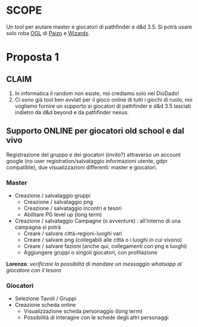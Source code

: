 # SCOPE
Un tool per aiutare master e giocatori di pathfinder e d&d 3.5.
Si potrà usare solo roba [OGL](https://www.d20srd.org/) di [Paizo](https://pathfinder.d20srd.org/index.html) e [Wizards](https://www.d20srd.org/index.html).

# Proposta 1

## CLAIM
1) In informatica il random non esiste, noi crediamo solo nel DioDado!
2) Ci sono già tool ben avviati per il gioco online di tutti i giochi di ruolo, noi vogliamo fornire un supporto ai giocatori di pathfinder e d&d 3.5 lasciati indietro da d&d beyond e da pathfinder nexus.

## Supporto ONLINE per giocatori old school e dal vivo
Registrazione del gruppo e dei giocatori (invito?) attraverso un account google (no user registration/salvataggio informazioni utente, gdpr compatible), due visualizzazioni differenti: master e giocatori.

### Master

- Creazione / salvataggio gruppi
  - Creazione / salvataggio png
  - Creazione / salvataggio incontri e tesori
  - Abilitare PG level up
(long term)
- Creazione / salvataggio Campagne (o avventure) : all'interno di una campagna si potrà
  - Creare / salvare città-regioni-luoghi vari
  - Creare / salvare png (collegabili alle città o i luoghi in cui vivono)
  - Creare / salvare fazioni (anche qui, collegamenti con png e luoghi)
  - Aggiungere gruppi o singoli giocatori, con profilazione

**Lorenzo**: *verificare la possibiltà di mandare un messaggio whatsapp al giocatore con il tesoro*

### Giocatori

- Selezione Tavoli / Gruppi
- Creazione scheda online
  - Visualizzazione scheda personaggio
(long term)
  - Possibilità di interagire con le schede degli altri personaggi
